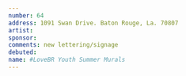 ```yaml
---
number: 64
address: 1091 Swan Drive. Baton Rouge, La. 70807
artist:
sponsor:
comments: new lettering/signage
debuted:
name: #LoveBR Youth Summer Murals
---
```

